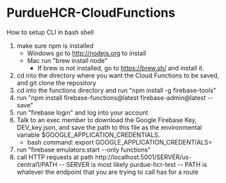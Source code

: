 # PurdueHCR-CloudFunctions



How to setup CLI in bash shell

1. make sure npm is installed
	- Windows go to http://nodejs.org to install
	- Mac run "brew install node"
		- If brew is not installed, go to https://brew.sh/ and install it.
2. cd into the directory where you want the Cloud Functions to be saved, and git clone the repository
3. cd into the functions directory and run "npm install -g firebase-tools"
4. run "npm install firebase-functions@latest firebase-admin@latest --save"
5. run "firebase login" and  log into your account
7. Talk to an exec member to download the Google Firebase Key, DEV_key.json, and save the path to this file as the environmental variable $GOOGLE_APPLICATION_CREDENTIALS.
	- bash command: export GOOGLE_APPLICATION_CREDENTIALS=<PATH TO DEV_key.json>
8. run "firebase emulators:start --only functions"
9. call HTTP requests at path http://localhost:5001/SERVER/us-central1/PATH
	-- SERVER is most likely purdue-hcr-test
	-- PATH is whatever the endpoint that you are trying to call has for a route
